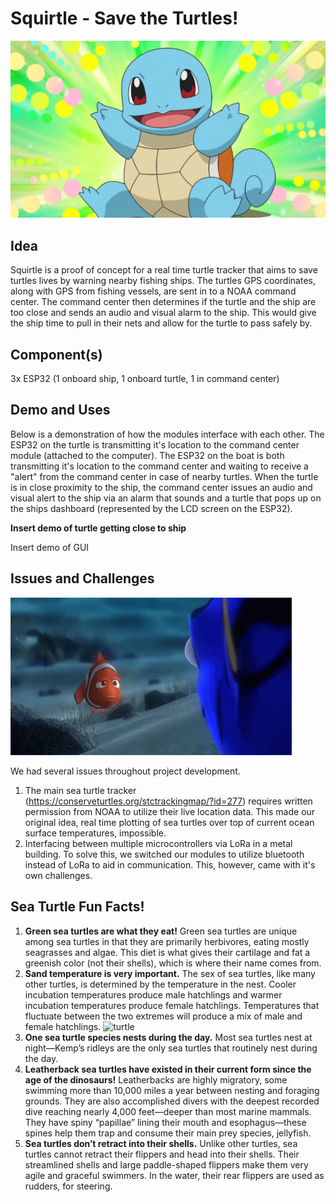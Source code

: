 # Squirtle - Save the Turtles!
![squirtle](https://github.com/Quinticx/Squirtle/blob/master/68747470733a2f2f61726368697665732e62756c626167617264656e2e6e65742f6d656469612f75706c6f61642f342f34622f4173685f5371756972746c652e706e67.png)

## Idea
Squirtle is a proof of concept for a real time turtle tracker that aims to save turtles lives by warning nearby fishing ships. The turtles GPS coordinates, along with GPS from fishing vessels, are sent in to a NOAA command center. The command center then determines if the turtle and the ship are too close and sends an audio and visual alarm to the ship. This would give the ship time to pull in their nets and allow for the turtle to pass safely by.

## Component(s)
3x ESP32 (1 onboard ship, 1 onboard turtle, 1 in command center)

## Demo and Uses
Below is a demonstration of how the modules interface with each other. The ESP32 on the turtle is transmitting it's location to the command center module (attached to the computer). The ESP32 on the boat is both transmitting it's location to the command center and waiting to receive a "alert" from the command center in case of nearby turtles. When the turtle is in close proximity to the ship, the command center issues an audio and visual alert to the ship via an alarm that sounds and a turtle that pops up on the ships dashboard (represented by the LCD screen on the ESP32). 

**Insert demo of turtle getting close to ship**


Insert demo of GUI

## Issues and Challenges
![nemo](https://github.com/Quinticx/Squirtle/blob/master/finding-nemo-wrong.gif)

We had several issues throughout project development. 
1. The main sea turtle tracker (https://conserveturtles.org/stctrackingmap/?id=277) requires written permission from NOAA to utilize their live location data. This made our original idea, real time plotting of sea turtles over top of current ocean surface temperatures, impossible.
2. Interfacing between multiple microcontrollers via LoRa in a metal building. To solve this, we switched our modules to utilize bluetooth instead of LoRa to aid in communication. This, however, came with it's own challenges.


## Sea Turtle Fun Facts!
1. **Green sea turtles are what they eat!** Green sea turtles are unique among sea turtles in that they are primarily herbivores, eating mostly seagrasses and algae. This diet is what gives their cartilage and fat a greenish color (not their shells), which is where their name comes from.
2. **Sand temperature is very important.** The sex of sea turtles, like many other turtles, is determined by the temperature in the nest. Cooler incubation temperatures produce male hatchlings and warmer incubation temperatures produce female hatchlings. Temperatures that fluctuate between the two extremes will produce a mix of male and female hatchlings.
![turtle](https://files.worldwildlife.org/wwfcmsprod/images/Sea_Turtle_Hol_Chan_Marine_Reserve_WW1105958/story_full_width/11e3bxo822_Sea_Turtle_Hol_Chan_Marine_Reserve_WW1105958.jpg)
3. **One sea turtle species nests during the day.** Most sea turtles nest at night—Kemp’s ridleys are the only sea turtles that routinely nest during the day. 
4. **Leatherback sea turtles have existed in their current form since the age of the dinosaurs!** Leatherbacks are highly migratory, some swimming more than 10,000 miles a year between nesting and foraging grounds. They are also accomplished divers with the deepest recorded dive reaching nearly 4,000 feet—deeper than most marine mammals. They have spiny “papillae” lining their mouth and esophagus—these spines help them trap and consume their main prey species, jellyfish. 
5. **Sea turtles don’t retract into their shells.**  Unlike other turtles, sea turtles cannot retract their flippers and head into their shells. Their streamlined shells and large paddle-shaped flippers make them very agile and graceful swimmers. In the water, their rear flippers are used as rudders, for steering.
